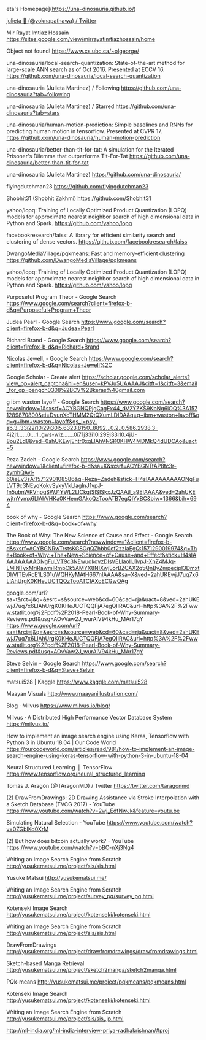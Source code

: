eta's Homepage](https://una-dinosauria.github.io/)

[julieta 🦕 (@yoknapathawa) / Twitter](https://twitter.com/yoknapathawa)


Mir Rayat Imtiaz Hossain
https://sites.google.com/view/mirrayatimtiazhossain/home

Object not found!
https://www.cs.ubc.ca/~olgeorge/

una-dinosauria/local-search-quantization: State-of-the-art method for large-scale ANN search as of Oct 2016. Presented at ECCV 16.
https://github.com/una-dinosauria/local-search-quantization

una-dinosauria (Julieta Martinez) / Following
https://github.com/una-dinosauria?tab=following

una-dinosauria (Julieta Martinez) / Starred
https://github.com/una-dinosauria?tab=stars

una-dinosauria/human-motion-prediction: Simple baselines and RNNs for predicting human motion in tensorflow. Presented at CVPR 17.
https://github.com/una-dinosauria/human-motion-prediction

una-dinosauria/better-than-tit-for-tat: A simulation for the Iterated Prisoner's Dilemma that outperforms Tit-For-Tat
https://github.com/una-dinosauria/better-than-tit-for-tat

una-dinosauria (Julieta Martinez)
https://github.com/una-dinosauria/

flyingdutchman23
https://github.com/flyingdutchman23

Shobhit31 (Shobhit Zakhmi)
https://github.com/Shobhit31

yahoo/lopq: Training of Locally Optimized Product Quantization (LOPQ) models for approximate nearest neighbor search of high dimensional data in Python and Spark.
https://github.com/yahoo/lopq

facebookresearch/faiss: A library for efficient similarity search and clustering of dense vectors.
https://github.com/facebookresearch/faiss

DwangoMediaVillage/pqkmeans: Fast and memory-efficient clustering
https://github.com/DwangoMediaVillage/pqkmeans

yahoo/lopq: Training of Locally Optimized Product Quantization (LOPQ) models for approximate nearest neighbor search of high dimensional data in Python and Spark.
https://github.com/yahoo/lopq

Purposeful Program Theor - Google Search
https://www.google.com/search?client=firefox-b-d&q=Purposeful+Program+Theor

Judea Pearl - Google Search
https://www.google.com/search?client=firefox-b-d&q=Judea+Pearl

Richard Brand - Google Search
https://www.google.com/search?client=firefox-b-d&q=Richard+Brand

Nicolas Jewell, - Google Search
https://www.google.com/search?client=firefox-b-d&q=Nicolas+Jewell%2C

Google Scholar - Create alert
https://scholar.google.com/scholar_alerts?view_op=alert_captcha&hl=en&user=kPVJu5UAAAAJ&citft=1&citft=3&email_for_op=pengch0308%2BCV%2Bkeras%40gmail.com

g ibm waston layoff - Google Search
https://www.google.com/search?newwindow=1&sxsrf=ACYBGNQPjgCagFx44_dV2YZKS9KbNg6iOQ%3A1571289870800&ei=DvunXcTHMM2QtQXumLDIDA&q=g+ibm+waston+layoff&oq=g+ibm+waston+layoff&gs_l=psy-ab.3..33i22i10i29i30l5.6323.8150..8892...0.2..0.586.2938.3-4j2j1......0....1..gws-wiz.......0i71j33i10i299j33i10.4jU-8ou2Ld8&ved=0ahUKEwjEhtr0xqLlAhVNSK0KHW4MDMkQ4dUDCAo&uact=5

Reza Zadeh - Google Search
https://www.google.com/search?newwindow=1&client=firefox-b-d&sa=X&sxsrf=ACYBGNTtAP8tc3r-zymhQAyl-60ieEy3sA:1571290108586&q=Reza+Zadeh&stick=H4sIAAAAAAAAAONgFuLVT9c3NEyqKokvSykyVkLlaglnJ1vpJ-fn5ubnWRVnpqSWJ1YWL2LlCkqtSlSISkxJzQAAtl_a9EIAAAA&ved=2ahUKEwjtnYvmx6LlAhVHKa0KHemGAkoQzTooATB7egQIYxBC&biw=1366&bih=694

book of why - Google Search
https://www.google.com/search?client=firefox-b-d&q=book+of+why

The Book of Why: The New Science of Cause and Effect - Google Search
https://www.google.com/search?newwindow=1&client=firefox-b-d&sxsrf=ACYBGNRwTrstsKG8OqQZhbb0cf2zzlaEgQ:1571290019974&q=The+Book+of+Why:+The+New+Science+of+Cause+and+Effect&stick=H4sIAAAAAAAAAONgFuLVT9c3NEwuqkqvzDIsVELlaollJ1vpJ-XnZ4MJq-LMlNTyxMriRawmIRmpCk5AMYX8NIXwjEorBZCAX2q5QnByZmpecipI3DmxtDhVITEvRcE1LS01uWQHKyMAtH667nIAAAA&sa=X&ved=2ahUKEwjJ7uq7x6LlAhUrgK0KHeJUCTQQzTooATCIAXoECGwQAg

google.com/url?sa=t&rct=j&q=&esrc=s&source=web&cd=60&cad=rja&uact=8&ved=2ahUKEwjJ7uq7x6LlAhUrgK0KHeJUCTQQFjA7egQIIRAC&url=http%3A%2F%2Fwww.statlit.org%2Fpdf%2F2018-Pearl-Book-of-Why-Summary-Reviews.pdf&usg=AOvVaw2J_wurAlV94kHu_MAr17gY
https://www.google.com/url?sa=t&rct=j&q=&esrc=s&source=web&cd=60&cad=rja&uact=8&ved=2ahUKEwjJ7uq7x6LlAhUrgK0KHeJUCTQQFjA7egQIIRAC&url=http%3A%2F%2Fwww.statlit.org%2Fpdf%2F2018-Pearl-Book-of-Why-Summary-Reviews.pdf&usg=AOvVaw2J_wurAlV94kHu_MAr17gY

Steve Selvin - Google Search
https://www.google.com/search?client=firefox-b-d&q=Steve+Selvin

matsui528 | Kaggle
https://www.kaggle.com/matsui528

Maayan Visuals
http://www.maayanillustration.com/

Blog · Milvus
https://www.milvus.io/blog/

Milvus · A Distributed High Performance Vector Database System
https://milvus.io/

How to implement an image search engine using Keras, Tensorflow with Python 3 in Ubuntu 18.04 | Our Code World
https://ourcodeworld.com/articles/read/981/how-to-implement-an-image-search-engine-using-keras-tensorflow-with-python-3-in-ubuntu-18-04

Neural Structured Learning  |  TensorFlow
https://www.tensorflow.org/neural_structured_learning

Tomás J. Aragón (@TAragonMD) / Twitter
https://twitter.com/taragonmd

(2) DrawFromDrawings: 2D Drawing Assistance via Stroke Interpolation with a Sketch Database (TVCG 2017) - YouTube
https://www.youtube.com/watch?v=2wj_EdfNwJk&feature=youtu.be

Simulating Natural Selection - YouTube
https://www.youtube.com/watch?v=0ZGbIKd0XrM

(2) But how does bitcoin actually work? - YouTube
https://www.youtube.com/watch?v=bBC-nXj3Ng4

Writing an Image Search Engine from Scratch
http://yusukematsui.me/project/sis/sis.html

Yusuke Matsui
http://yusukematsui.me/

Writing an Image Search Engine from Scratch
http://yusukematsui.me/project/survey_pq/survey_pq.html

Kotenseki Image Search
http://yusukematsui.me/project/kotenseki/kotenseki.html

Writing an Image Search Engine from Scratch
http://yusukematsui.me/project/sis/sis.html

DrawFromDrawings
http://yusukematsui.me/project/drawfromdrawings/drawfromdrawings.html

Sketch-based Manga Retrieval
http://yusukematsui.me/project/sketch2manga/sketch2manga.html

PQk-means
http://yusukematsui.me/project/pqkmeans/pqkmeans.html

Kotenseki Image Search
http://yusukematsui.me/project/kotenseki/kotenseki.html

Writing an Image Search Engine from Scratch
http://yusukematsui.me/project/sis/sis_jp.html



http://ml-india.org/ml-india-interview-priya-radhakrishnan/#proj
